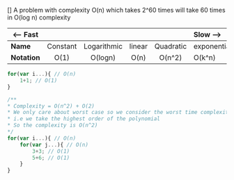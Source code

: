 [] A problem with complexity O(n) which takes 2^60 times will take 60 times in O(log n) complexity

| <-- Fast		|          |   		      |		   |			  |		Slow -->|
| --------------|:--------:|:------------:|:------:|:------------:|:------------|
| **Name**   	| Constant | Logarithmic  |	linear |	Quadratic | exponential |
| **Notation**  | O(1)     |   O(logn) 	  |	O(n)   |	O(n^2)	  | O(k^n)		|


```javascript
for(var i...){ // O(n)
	1+1; // O(1)
}
```

```javascript
/**
* Complexity = O(n^2) + O(2) 
* We only care about worst case so we consider the worst time complexity only.
* i.e we take the highest order of the polynomial
* So the complexity is O(n^2)
*/
for(var i...){ // O(n)
	for(var j...){ // O(n)
		3+3; // O(1)
		5+6; // O(1)
	}
}
```

